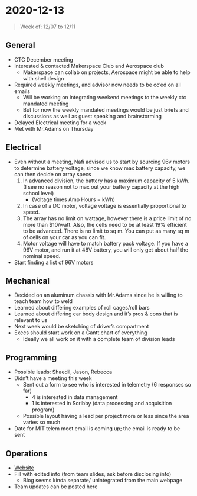 # 2020-12-13

> Week of: 12/07 to 12/11


## General

* CTC December meeting
* Interested & contacted Makerspace Club and Aerospace club
    * Makerspace can collab on projects, Aerospace might be able to help with shell design
* Required weekly meetings, and advisor now needs to be cc’ed on all emails
    * Will be working on integrating weekend meetings to the weekly ctc mandated meeting
    * But for now the weekly mandated meetings would be just briefs and discussions as well as guest speaking and brainstorming
* Delayed Electrical meeting for a week
* Met with Mr.Adams on Thursday 


## Electrical

* Even without a meeting, Nafi advised us to start by sourcing 96v motors to determine battery voltage, since we know max battery capacity, we can then decide on array specs
    1. In advanced division, the battery has a maximum capacity of 5 kWh. (I see no reason not to max out your battery capacity at the high school level)
        * (Voltage times Amp Hours = kWh)
    2. In case of a DC motor, voltage voltage is essentially proportional to speed. 
    3. The array has no limit on wattage, however there is a price limit of no more than $10/watt. Also, the cells need to be at least 19% efficient to be advanced. There is no limit to sq m. You can put as many sq m of cells on your car as you can fit.
    5. Motor voltage will have to match battery pack voltage. If you have a 96V motor, and run it at 48V battery, you will only get about half the nominal speed.
* Start finding a list of 96V motors


## Mechanical

* Decided on an aluminum chassis with Mr.Adams since he is willing to teach team how to weld
* Learned about differing examples of roll cages/roll bars
* Learned about differing car body design and it’s pros & cons that is relevant to us
* Next week would be sketching of driver’s compartment
* Execs should start work on a Gantt chart of everything
    * Ideally we all work on it with a complete team of division leads


## Programming

* Possible leads: Shaedil, Jason, Rebecca
* Didn’t have a meeting this week
    * Sent out a form to see who is interested in telemetry (6 responses so far)
        * 4 is interested in data management
        * 1 is interested in Scribby (data processing and acquisition program)
    * Possible layout having a lead per project more or less since the area varies so much
* Date for MIT telem meet email is coming up; the email is ready to be sent


## Operations

* [Website](https://bths-solar-car.github.io/)
* Fill with edited info (from team slides, ask before disclosing info)
    * Blog seems kinda separate/ unintegrated from the main webpage
* Team updates can be posted here
